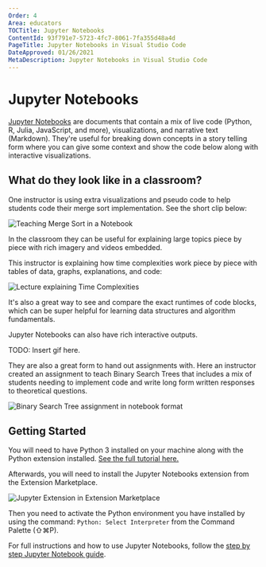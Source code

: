 ```yaml
---
Order: 4
Area: educators
TOCTitle: Jupyter Notebooks
ContentId: 93f791e7-5723-4fc7-8061-7fa355d48a4d
PageTitle: Jupyter Notebooks in Visual Studio Code
DateApproved: 01/26/2021
MetaDescription: Jupyter Notebooks in Visual Studio Code
---
```


# Jupyter Notebooks

[Jupyter Notebooks](https://jupyter-notebook-beginner-guide.readthedocs.io/en/latest/what_is_jupyter.html) are documents that contain a mix of live code (Python, R, Julia, JavaScript, and more), visualizations, and narrative text (Markdown). They're useful for breaking down concepts in a story telling form where you can give some context and show the code below along with interactive visualizations.

## What do they look like in a classroom?

One instructor is using extra visualizations and pseudo code to help students code their merge sort implementation. See the short clip below:

![Teaching Merge Sort in a Notebook](images/notebooks/notebook_lesson_visual_md.gif)

In the classroom they can be useful for explaining large topics piece by piece with rich imagery and videos embedded.

This instructor is explaining how time complexities work piece by piece with tables of data, graphs, explanations, and code:

![Lecture explaining Time Complexities](images/notebooks/notebook_runtime_lecture.gif)

It's also a great way to see and compare the exact runtimes of code blocks, which can be super helpful for learning data structures and algorithm fundamentals.


Jupyter Notebooks can also have rich interactive outputs.

TODO: Insert gif here.

They are also a great form to hand out assignments with. Here an instructor created an assignment to teach Binary Search Trees that includes a mix of students needing to implement code and write long form written responses to theoretical questions.

![Binary Search Tree assignment in notebook format](images/notebooks/notebook_assignment.gif)

## Getting Started

You will need to have Python 3 installed on your machine along with the Python extension installed. [See the full tutorial here.](https://code.visualstudio.com/docs/python/python-tutorial)

Afterwards, you will need to install the Jupyter Notebooks extension from the Extension Marketplace.

![Jupyter Extension in Extension Marketplace](images/notebooks/jupyter_market_place.png)

Then you need to activate the Python environment you have installed by using the command: `Python: Select Interpreter` from the Command Palette (⇧⌘P).

For full instructions and how to use Jupyter Notebooks, follow the [step by step Jupyter Notebook guide](https://code.visualstudio.com/docs/python/jupyter-support).